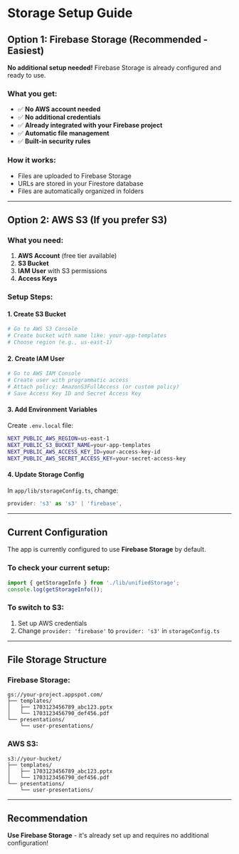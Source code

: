 # Storage Setup Guide

## Option 1: Firebase Storage (Recommended - Easiest)

**No additional setup needed!** Firebase Storage is already configured and ready to use.

### What you get:
- ✅ **No AWS account needed**
- ✅ **No additional credentials**
- ✅ **Already integrated with your Firebase project**
- ✅ **Automatic file management**
- ✅ **Built-in security rules**

### How it works:
- Files are uploaded to Firebase Storage
- URLs are stored in your Firestore database
- Files are automatically organized in folders

---

## Option 2: AWS S3 (If you prefer S3)

### What you need:
1. **AWS Account** (free tier available)
2. **S3 Bucket** 
3. **IAM User** with S3 permissions
4. **Access Keys**

### Setup Steps:

#### 1. Create S3 Bucket
```bash
# Go to AWS S3 Console
# Create bucket with name like: your-app-templates
# Choose region (e.g., us-east-1)
```

#### 2. Create IAM User
```bash
# Go to AWS IAM Console
# Create user with programmatic access
# Attach policy: AmazonS3FullAccess (or custom policy)
# Save Access Key ID and Secret Access Key
```

#### 3. Add Environment Variables
Create `.env.local` file:
```bash
NEXT_PUBLIC_AWS_REGION=us-east-1
NEXT_PUBLIC_S3_BUCKET_NAME=your-app-templates
NEXT_PUBLIC_AWS_ACCESS_KEY_ID=your-access-key-id
NEXT_PUBLIC_AWS_SECRET_ACCESS_KEY=your-secret-access-key
```

#### 4. Update Storage Config
In `app/lib/storageConfig.ts`, change:
```typescript
provider: 's3' as 's3' | 'firebase',
```

---

## Current Configuration

The app is currently configured to use **Firebase Storage** by default.

### To check your current setup:
```typescript
import { getStorageInfo } from './lib/unifiedStorage';
console.log(getStorageInfo());
```

### To switch to S3:
1. Set up AWS credentials
2. Change `provider: 'firebase'` to `provider: 's3'` in `storageConfig.ts`

---

## File Storage Structure

### Firebase Storage:
```
gs://your-project.appspot.com/
├── templates/
│   ├── 1703123456789_abc123.pptx
│   └── 1703123456790_def456.pdf
└── presentations/
    └── user-presentations/
```

### AWS S3:
```
s3://your-bucket/
├── templates/
│   ├── 1703123456789_abc123.pptx
│   └── 1703123456790_def456.pdf
└── presentations/
    └── user-presentations/
```

---

## Recommendation

**Use Firebase Storage** - it's already set up and requires no additional configuration!
